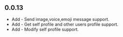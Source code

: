 ## 0.0.13

* Add - Send image,voice,emoji message support.
* Add - Get self profile and other users profile support.
* Add - Modify self profile support.
